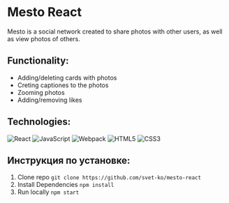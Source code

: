# Mesto React

Mesto is a social network created to share photos with other users, as well as view photos of others. 

## Functionality:
- Adding/deleting cards with photos
- Creting captiones to the photos
- Zooming photos
- Adding/removing likes

## Technologies:
![React](https://img.shields.io/badge/-React-090909?style=for-the-badge&logo=React) 
![JavaScript](https://img.shields.io/badge/-JavaScript-090909?style=for-the-badge&logo=JavaScript)
![Webpack](https://img.shields.io/badge/-Webpack-090909?style=for-the-badge&logo=Webpack)
![HTML5](https://img.shields.io/badge/-HTML5-090909?style=for-the-badge&logo=HTML5)
![CSS3](https://img.shields.io/badge/-CSS3-090909?style=for-the-badge&logo=CSS3)

## Инструкция по установке:
1. Clone repo 
`git clone https://github.com/svet-ko/mesto-react`
2. Install Dependencies
`npm install`
3. Run locally
`npm start`
